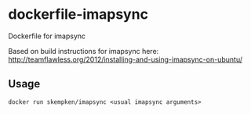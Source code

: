 dockerfile-imapsync
===================

Dockerfile for imapsync

Based on build instructions for imapsync here: 
http://teamflawless.org/2012/installing-and-using-imapsync-on-ubuntu/


Usage
-----

```
docker run skempken/imapsync <usual imapsync arguments>
```
